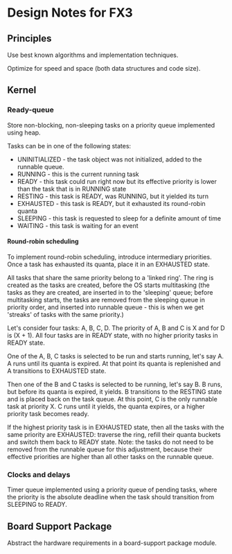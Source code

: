 Design Notes for FX3
====================

Principles
----------

Use best known algorithms and implementation techniques.

Optimize for speed and space (both data structures and code size).


Kernel
------

### Ready-queue

Store non-blocking, non-sleeping tasks on a priority queue implemented using heap.

Tasks can be in one of the following states:

* UNINITIALIZED - the task object was not initialized, added to the runnable queue.
* RUNNING - this is the current running task
* READY - this task could run right now but its effective priority is lower than the task that is in RUNNING state
* RESTING - this task is READY, was RUNNING, but it yielded its turn
* EXHAUSTED - this task is READY, but it exhausted its round-robin quanta
* SLEEPING - this task is requested to sleep for a definite amount of time
* WAITING - this task is waiting for an event

#### Round-robin scheduling

To implement round-robin scheduling, introduce intermediary priorities. Once a task has exhausted its quanta, place it in an EXHAUSTED state.

All tasks that share the same priority belong to a 'linked ring'. The ring is created as the tasks are created, before the OS starts multitasking (the tasks as they are created, are inserted in to the 'sleeping' queue; before multitasking starts, the tasks are removed from the sleeping queue in priority order, and inserted into runnable queue - this is when we get 'streaks' of tasks with the same priority.)

Let's consider four tasks: A, B, C, D.  The priority of A, B and C is X and for D is (X + 1).  All four tasks are in READY state, with no higher priority tasks in READY state.

One of the A, B, C tasks is selected to be run and starts running, let's say A. A runs until its quanta is expired. At that point its quanta is replenished and A transitions to EXHAUSTED state.

Then one of the B and C tasks is selected to be running, let's say B. B runs, but before its quanta is expired, it yields.  B transitions to the RESTING state and is placed back on the task queue.  At this point, C is the only runnable task at priority X. C runs until it yields, the quanta expires, or a higher priority task becomes ready.

If the highest priority task is in EXHAUSTED state, then all the tasks with the same priority are EXHAUSTED: traverse the ring, refill their quanta buckets and switch them back to READY state. Note: the tasks do not need to be removed from the runnable queue for this adjustment, because their effective priorities are higher than all other tasks on the runnable queue.

### Clocks and delays

Timer queue implemented using a priority queue of pending tasks, where
the priority is the absolute deadline when the task should transition
from SLEEPING to READY.

Board Support Package
---------------------

Abstract the hardware requirements in a board-support package module.
